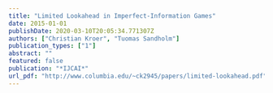 ```yaml
---
title: "Limited Lookahead in Imperfect-Information Games"
date: 2015-01-01
publishDate: 2020-03-10T20:05:34.771307Z
authors: ["Christian Kroer", "Tuomas Sandholm"]
publication_types: ["1"]
abstract: ""
featured: false
publication: "*IJCAI*"
url_pdf: "http://www.columbia.edu/~ck2945/papers/limited-lookahead.pdf"
---
```


